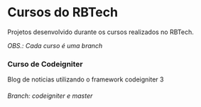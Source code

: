 # Cursos do RBTech

Projetos desenvolvido durante os cursos realizados no RBTech.

_OBS.: Cada curso é uma branch_

### Curso de Codeigniter

Blog de noticias utilizando o framework codeigniter 3

###### _Branch: codeigniter e master_
